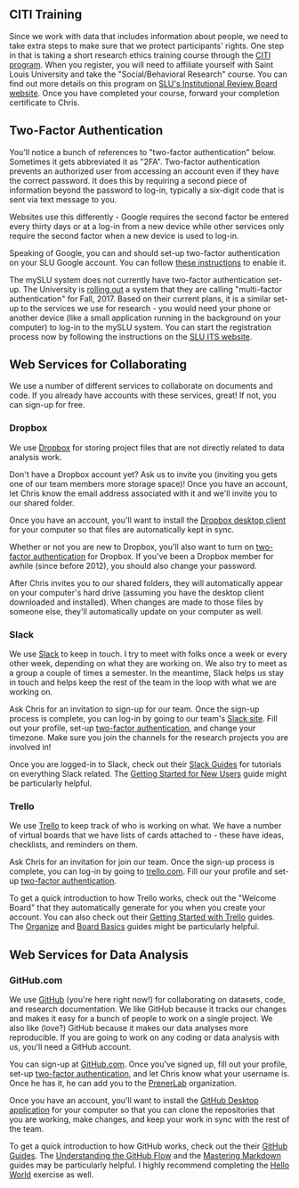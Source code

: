 
## CITI Training
Since we work with data that includes information about people, we need to take extra steps to make sure that we protect participants' rights. One step in that is taking a short research ethics training course through the [CITI program](https://www.citiprogram.org). When you register, you will need to affiliate yourself with Saint Louis University and take the "Social/Behavioral Research" course. You can find out more details on this program on [SLU's Institutional Review Board website](http://goo.gl/Dzu9E6). Once you have completed your course, forward your completion certificate to Chris.

## Two-Factor Authentication
You'll notice a bunch of references to "two-factor authentication" below. Sometimes it gets abbreviated it as "2FA". Two-factor authentication prevents an authorized user from accessing an account even if they have the correct password. It does this by requiring a second piece of information beyond the password to log-in, typically a six-digit code that is sent via text message to you.

Websites use this differently - Google requires the second factor be entered every thirty days or at a log-in from a new device while other services only require the second factor when a new device is used to log-in.

Speaking of Google, you can and should set-up two-factor authentication on your SLU Google account. You can follow [these instructions](https://www.google.com/landing/2step/) to enable it.

The mySLU system does not currently have two-factor authentication set-up. The University is [rolling out](http://www.slu.edu/its/password-help/login2-slu) a system that they are calling "multi-factor authentication" for Fall, 2017. Based on their current plans, it is a similar set-up to the services we use for research - you would need your phone or another device (like a small application running in the background on your computer) to log-in to the mySLU system. You can start the registration process now by following the instructions on the [SLU ITS website](http://www.slu.edu/its/password-help/login2-slu).

## Web Services for Collaborating
We use a number of different services to collaborate on documents and code. If you already have accounts with these services, great! If not, you can sign-up for free.

### Dropbox
We use [Dropbox](https://www.dropbox.com) for storing project files that are not directly related to data analysis work.

Don't have a Dropbox account yet? Ask us to invite you (inviting you gets one of our team members more storage space)! Once you have an account, let Chris know the email address associated with it and we'll invite you to our shared folder.

Once you have an account, you'll want to install the [Dropbox desktop client](https://www.dropbox.com/install) for your computer so that files are automatically kept in sync.

Whether or not you are new to Dropbox, you'll also want to turn on [two-factor authentication](https://www.dropbox.com/help/363) for Dropbox. If you've been a Dropbox member for awhile (since before 2012), you should also change your password.

After Chris invites you to our shared folders, they will automatically appear on your computer's hard drive (assuming you have the desktop client downloaded and installed). When changes are made to those files by someone else, they'll automatically update on your computer as well.

### Slack
We use [Slack](https://slack.com) to keep in touch. I try to meet with folks once a week or every other week, depending on what they are working on. We also try to meet as a group a couple of times a semester. In the meantime, Slack helps us stay in touch and helps keep the rest of the team in the loop with what we are working on.

Ask Chris for an invitation to sign-up for our team. Once the sign-up process is complete, you can log-in by going to our team's [Slack site](https://prenerlab.slack.com). Fill out your profile, set-up [two-factor authentication](https://get.slack.help/hc/en-us/articles/204509068-Set-up-two-factor-authentication), and change your timezone. Make sure you join the channels for the research projects you are involved in!

Once you are logged-in to Slack, check out their [Slack Guides](https://get.slack.help/hc/en-us/categories/202622877-Slack-Guides) for tutorials on everything Slack related. The [Getting Started for New Users](https://get.slack.help/hc/en-us/articles/218080037-Getting-started-for-new-users) guide might be particularly helpful.

### Trello
We use [Trello](https://trello.com) to keep track of who is working on what. We have a number of virtual boards that we have lists of cards attached to - these have ideas, checklists, and reminders on them.

Ask Chris for an invitation for join our team. Once the sign-up process is complete, you can log-in by going to [trello.com](https://trello.com). Fill our your profile and set-up [two-factor authentication](http://help.trello.com/article/993-enabling-two-factor-authentication-for-your-trello-account).

To get a quick introduction to how Trello works, check out the "Welcome Board" that they automatically generate for you when you create your account. You can also check out their [Getting Started with Trello](https://trello.com/guide) guides. The [Organize](https://trello.com/guide/organize.html) and [Board Basics](https://trello.com/guide/board_basics.html) guides might be particularly helpful.

## Web Services for Data Analysis

### GitHub.com
We use [GitHub](https://github.com) (you're here right now!) for collaborating on datasets, code, and research documentation. We like GitHub because it tracks our changes and makes it easy for a bunch of people to work on a single project. We also like (love?) GitHub because it makes our data analyses more reproducible. If you are going to work on any coding or data analysis with us, you'll need a GitHub account.

You can sign-up at [GitHub.com](https://github.com). Once you've signed up, fill out your profile, set-up [two-factor authentication](https://help.github.com/articles/about-two-factor-authentication/), and let Chris know what your username is. Once he has it, he can add you to the [PrenerLab](https://github.com/PrenerLab) organization.

Once you have an account, you'll want to install the [GitHub Desktop application](https://desktop.github.com) for your computer so that you can clone the repositories that you are working, make changes, and keep your work in sync with the rest of the team.

To get a quick introduction to how GitHub works, check out the their [GitHub Guides](https://guides.github.com). The [Understanding the GitHub Flow](https://guides.github.com/introduction/flow/) and the [Mastering Markdown](https://guides.github.com/features/mastering-markdown/) guides may be particularly helpful. I highly recommend completing the [Hello World](https://guides.github.com/activities/hello-world/) exercise as well.
